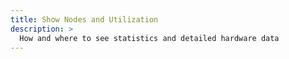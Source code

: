 ```yaml
---
title: Show Nodes and Utilization
description: >
  How and where to see statistics and detailed hardware data
---
```


